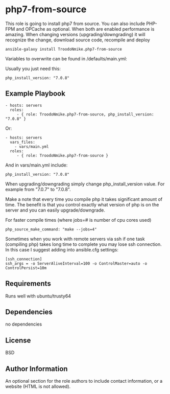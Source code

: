 php7-from-source
=========

This role is going to install php7 from source. You can also include PHP-FPM and OPCache as optional. When both are enabled performance is amazing. When changing versions (upgrading/downgrading) it will recognize the change, download source code, recompile and deploy

    ansible-galaxy install TroodoNmike.php7-from-source


Variables to overwrite can be found in /defaults/main.yml:

Usually you just need this:

    php_install_version: "7.0.8"


Example Playbook
----------------


    - hosts: servers
      roles:
         - { role: TroodoNmike.php7-from-source, php_install_version: "7.0.8" }

Or:

    - hosts: servers
      vars_files:
        - vars/main.yml
      roles:
         - { role: TroodoNmike.php7-from-source }

And in vars/main.yml include:

    php_install_version: "7.0.8"

When upgrading/downgrading simply change php_install_version value. For example from "7.0.7" to "7.0.8".

Make a note that every time you compile php it takes significant amount of time. The benefit is that you control exactly what version of php is on the server and you can easily upgrade/downgrade.

For faster compile times (where jobs=# is number of cpu cores used)

    php_source_make_command: "make --jobs=4"

Sometimes when you work with remote servers via ssh if one task (compiling php) takes long time to complete you may lose ssh connection. In this case I suggest adding into ansible.cfg settings:

    [ssh_connection]
    ssh_args = -o ServerAliveInterval=100 -o ControlMaster=auto -o ControlPersist=10m

Requirements
------------

Runs well with ubuntu/trusty64

Dependencies
------------

no dependencies

License
-------

BSD

Author Information
------------------

An optional section for the role authors to include contact information, or a website (HTML is not allowed).
